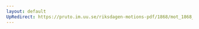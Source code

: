 ```yaml
---
layout: default
UpRedirect: https://pruto.im.uu.se/riksdagen-motions-pdf/1868/mot_1868__fk__49/mot_1868__fk__49-005.pdf
---
```

